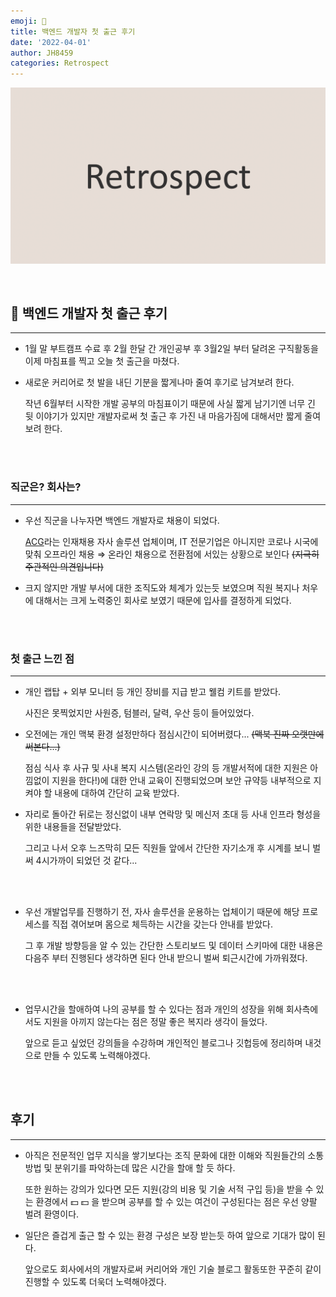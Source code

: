 ```yaml
---
emoji: 🤔
title: 백엔드 개발자 첫 출근 후기
date: '2022-04-01'
author: JH8459
categories: Retrospect
---
```


![github-blog.png](../../assets/common/RETROSPECT.png)

<br>

## 🤔 백엔드 개발자 첫 출근 후기

---

- 1월 말 부트캠프 수료 후 2월 한달 간 개인공부 후 3월2일 부터 달려온 구직활동을 이제 마침표를 찍고 오늘 첫 출근을 마쳤다.

- 새로운 커리어로 첫 발을 내딘 기분을 짧게나마 줄여 후기로 남겨보려 한다.

  작년 6월부터 시작한 개발 공부의 마침표이기 때문에 사실 짧게 남기기엔 너무 긴 뒷 이야기가 있지만 개발자로써 첫 출근 후 가진 내 마음가짐에 대해서만 짧게 줄여보려 한다.

<br>
<br>

### 직군은? 회사는?

---

- 우선 직군을 나누자면 백엔드 개발자로 채용이 되었다.

  <a href="https://www.acghr.co.kr/" target="_blank">ACG</a>라는 인재채용 자사 솔루션 업체이며, IT 전문기업은 아니지만 코로나 시국에 맞춰 오프라인 채용 ⇒ 온라인 채용으로 전환점에 서있는 상황으로 보인다 ~~(지극히 주관적인 의견입니다)~~

- 크지 않지만 개발 부서에 대한 조직도와 체계가 있는듯 보였으며 직원 복지나 처우에 대해서는 크게 노력중인 회사로 보였기 때문에 입사를 결정하게 되었다.

<br>
<br>

### 첫 출근 느낀 점

---

- 개인 랩탑 + 외부 모니터 등 개인 장비를 지급 받고 웰컴 키트를 받았다.

  사진은 못찍었지만 사원증, 텀블러, 달력, 우산 등이 들어있었다.

- 오전에는 개인 맥북 환경 설정만하다 점심시간이 되어버렸다... ~~(맥북 진짜 오랫만에 써본다...)~~

  점심 식사 후 사규 및 사내 복지 시스템(온라인 강의 등 개발서적에 대한 지원은 아낌없이 지원을 한다!)에 대한 안내 교육이 진행되었으며 보안 규약등 내부적으로 지켜야 할 내용에 대하여 간단히 교육 받았다.

- 자리로 돌아간 뒤로는 정신없이 내부 연락망 및 메신저 초대 등 사내 인프라 형성을 위한 내용들을 전달받았다.

  그리고 나서 오후 느즈막히 모든 직원들 앞에서 간단한 자기소개 후 시계를 보니 벌써 4시가까이 되었던 것 같다...

<br>
<br>

- 우선 개발업무를 진행하기 전, 자사 솔루션을 운용하는 업체이기 때문에 해당 프로세스를 직접 겪어보며 몸으로 체득하는 시간을 갖는다 안내를 받았다.

  그 후 개발 방향등을 알 수 있는 간단한 스토리보드 및 데이터 스키마에 대한 내용은 다음주 부터 진행된다 생각하면 된다 안내 받으니 벌써 퇴근시간에 가까워졌다.

<br>
<br>

- 업무시간을 할애하여 나의 공부를 할 수 있다는 점과 개인의 성장을 위해 회사측에서도 지원을 아끼지 않는다는 점은 정말 좋은 복지라 생각이 들었다.

  앞으로 듣고 싶었던 강의들을 수강하며 개인적인 블로그나 깃헙등에 정리하며 내것으로 만들 수 있도록 노력해야겠다.

<br>
<br>

## 후기

---

- 아직은 전문적인 업무 지식을 쌓기보다는 조직 문화에 대한 이해와 직원들간의 소통 방법 및 분위기를 파악하는데 많은 시간을 할애 할 듯 하다.

  또한 원하는 강의가 있다면 모든 지원(강의 비용 및 기술 서적 구입 등)을 받을 수 있는 환경에서 💵 💵 을 받으며 공부를 할 수 있는 여건이 구성된다는 점은 우선 양팔 벌려 환영이다.

- 일단은 즐겁게 출근 할 수 있는 환경 구성은 보장 받는듯 하여 앞으로 기대가 많이 된다.

  앞으로도 회사에서의 개발자로써 커리어와 개인 기술 블로그 활동또한 꾸준히 같이 진행할 수 있도록 더욱더 노력해야겠다.

<br>
<br>

```toc

```
